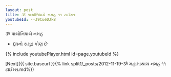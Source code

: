 ```yaml
---
layout: post
title: ૐ પાયોનિધાયે નમહ ૧૧ ટાઈમ્સ
youtubeId: --J9CueDJk8
---
```

 
 
 ૐ પાયોનિધાયે નમહ  
 
 -  દૂધનો સમુદ્ર કોણ છે 
 
  
 
  
 
 
 
 
 
 


{% include youtubePlayer.html id=page.youtubeId %}
 
[Next]({{ site.baseurl }}{% link  split1/_posts/2012-11-19-ૐ મહામાયાય નમહ ૧૧ ટાઈમ્સ.md%})
 
